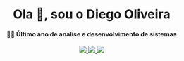 <h1 align="center">Ola 👋, sou o Diego Oliveira</h1>
<h4 align="center">👨‍🎓 Último ano de analise e desenvolvimento de sistemas</h4>
<div align="center">
 <a align="center" href="https://diegodev.vercel.app/" target="_black"><img src="https://img.shields.io/badge/website-000000?style=for-the-badge&logo=About.me&logoColor=white">
 </img>
 </a>
 <a align="center" href="https://wa.me/5544991763101" target="_black"><img src="https://img.shields.io/badge/WhatsApp-25D366?style=for-the-badge&logo=whatsapp&logoColor=white">
 </img>
 </a>
  <a align="center" href="https://www.linkedin.com/in/diego-oliveira-fonseca/" target="_black"><img src="https://img.shields.io/badge/LinkedIn-0077B5?style=for-the-badge&logo=linkedin&logoColor=white">
 </img>
 </a><br/><br/></div>


